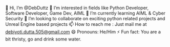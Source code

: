 👋 Hi, I’m @DebDuttz
👀 I’m interested in fields like Python Developer, Software Developer, Game Dev, AIML
🌱 I’m currently learning AIML & Cyber Security
💞️ I’m looking to collaborate on exciting python related projects and Unreal Engine based projects
📫 How to reach me : Just mail me at debjyoti.dutta.505@gmail.com
😄 Pronouns: He/Him
⚡ Fun fact: You are a bit thristy, go and drink some water.

<!---
DebDuttz/DebDuttz is a ✨ special ✨ repository because its `README.md` (this file) appears on your GitHub profile.
You can click the Preview link to take a look at your changes.
--->
